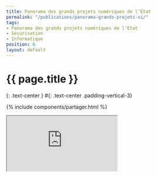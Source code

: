 ```yaml
---
title: Panorama des grands projets numériques de l’État
permalink: "/publications/panorama-grands-projets-si/"
tags:
- Panorama des grands projets numériques de l'État
- Sécurisation
- Informatique
position: 6
layout: default
---
```


# {{ page.title }}
{: .text-center }
#{: .text-center .padding-vertical-3}

{% include components/partager.html %}


<div class="responsive-embed">
  <iframe class="no-border" src="https://disic.github.io/panorama/" allowfullscreen></iframe>
</div>

